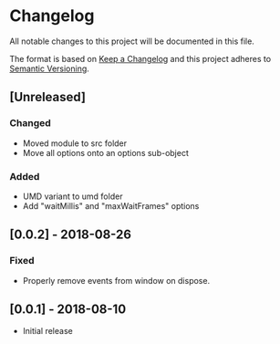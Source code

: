 # Changelog
All notable changes to this project will be documented in this file.

The format is based on [Keep a Changelog](http://keepachangelog.com/en/1.0.0/)
and this project adheres to [Semantic Versioning](http://semver.org/spec/v2.0.0.html).

## [Unreleased]
### Changed
- Moved module to src folder
- Move all options onto an options sub-object

### Added
- UMD variant to umd folder
- Add "waitMillis" and "maxWaitFrames" options

## [0.0.2] - 2018-08-26
### Fixed
- Properly remove events from window on dispose.

## [0.0.1] - 2018-08-10
- Initial release
